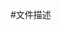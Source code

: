 #文件描述

[comment]: <> (echo "# hogwartsdemo" >> README.md)

[comment]: <> (git init)

[comment]: <> (git add README.md)

[comment]: <> (git commit -m "first commit")

[comment]: <> (git branch -M main)

[comment]: <> (git remote add origin https://github.com/shiyoujuan5945/hogwartsdemo.git)

[comment]: <> (git push -u origin main)
